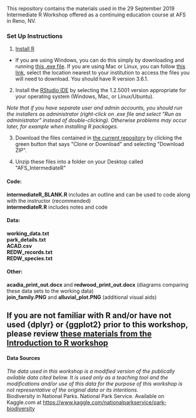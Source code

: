 This repository contains the materials used in the 29 September 2019 Intermediate R Workshop offered as a continuing education course at AFS in Reno, NV.

### Set Up Instructions  

1. [Install R](https://www.r-project.org/)  
- If you are using Windows, you can do this simply by downloading and running [this .exe file](https://cran.r-project.org/bin/windows/base/release.htm). If you are using Mac or Linux, you can follow [this link](https://cran.r-project.org/mirrors.html), select the location nearest to your institution to access the files you will need to download. You should have R version 3.6.1.  

2. Install the [RStudio IDE](https://www.rstudio.com/products/rstudio/download/#download) by selecting the 1.2.5001 version appropriate for your operating system (Windows, Mac, or Linux/Ubuntu).  

*Note that if you have separate user and admin accounts, you should run the installers as administrator (right-click on .exe file and select "Run as administrator" instead of double-clicking). Otherwise problems may occur later, for example when installing R packages.*  

3. Download the files contained in [the current repository](https://github.com/DanielleQuinn/AFS_IntermediateR) by clicking the green button that says "Clone or Download" and selecting "Download ZIP".  

4. Unzip these files into a folder on your Desktop called "AFS_IntermediateR"  

#### Code:  
**intermediateR_BLANK.R** includes an outline and can be used to code along with the instructor (recommended)  
**intermediateR.R** includes notes and code  

#### Data:  
**working_data.txt**  
**park_details.txt**  
**ACAD.csv**  
**REDW_records.txt**  
**REDW_species.txt**  

#### Other:  
**acadia_print_out.docx** and **redwood_print_out.docx** (diagrams comparing these data sets to the working data)  
**join_family.PNG** and **alluvial_plot.PNG** (additional visual aids)  

## If you are not familiar with R and/or have not used {dplyr} or {ggplot2} prior to this workshop, please review [these materials from the Introduction to R workshop](https://github.com/DanielleQuinn/AFS_IntroR)


#### Data Sources  
*The data used in this workshop is a modified version of the publically avilable data cited below. It is used only as a teaching tool and the modifications and/or use of this data for the purpose of this workshop is not representative of the original data or its intentions.*  
Biodiversity in National Parks. National Park Service. Available on Kaggle.com at https://www.kaggle.com/nationalparkservice/park-biodiversity
